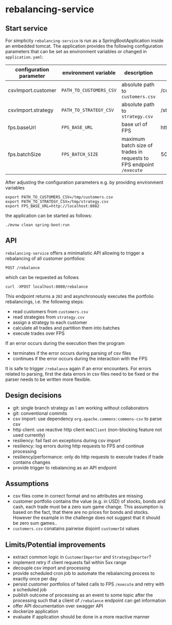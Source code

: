 # rebalancing-service

## Start service
For simplicity `rebalancing-service` is run as a SpringBootApplication inside an embedded tomcat.
The application provides the following configuration parameters that can be set as environment variables or
changed in `application.yaml`:

|configuration parameter|environment variable|description|default|
|---|---|---|---|
| csvImport.customer | `PATH_TO_CUSTOMERS_CSV` | absolute path to `customers.csv` | /customers.csv|
| csvImport.strategy | `PATH_TO_STRATEGY_CSV` | absolute path to `strategy.csv` | /strategy.csv|
| fps.baseUrl | `FPS_BASE_URL` | base url of FPS | http://localhost:8081|
| fps.batchSize | `FPS_BATCH_SIZE` | maximum batch size of trades in requests to FPS endpoint `/execute` | 50|

After adjusting the configuration parameters e.g. by providing environment variables
```
export PATH_TO_CUSTOMERS_CSV=/tmp/customers.csv
export PATH_TO_STRATEGY_CSV=/tmp/strategy.csv
export FPS_BASE_URL=http://localhost:8082
```

the application can be started as follows:
```
./mvnw clean spring-boot:run
```
## API
`rebalancing-service` offers a minimalistic API allowing to trigger a rebalancing of all customer portfolios:
```
POST /rebalance
```
which can be requested as follows
```
curl -XPOST localhost:8080/rebalance 
```
This endpoint returns a `202` and asynchronously executes the portfolio rebalancings, i.e. the following steps:
* read customers from `customers.csv`
* read strategies from `strategy.csv`
* assign a strategy to each customer
* calculate all trades and partition them into batches
* execute trades over FPS

If an error occurs during the execution then the program
* terminates if the error occurs during parsing of csv files
* continues if the error occurs during the interaction with the FPS

It is safe to trigger `/rebalance` again if an error encounters.  For errors related to parsing, first the
data errors in csv files need to be fixed or the parser needs to be written more flexible. 

## Design decisions
* git: single branch strategy as I am working without collaborators
* git: conventional commits
* csv import: use dependency `org.apache.commons:commons-csv` to parse csv
* http client: use reactive http client `WebClient` (non-blocking feature not used currently)
* resiliency: fail fast on exceptions during csv import
* resiliency: log errors during http requests to FPS and continue processing
* resiliency/performance: only do http requests to execute trades if trade contains changes
* provide trigger to rebalancing as an API endpoint

## Assumptions
* csv files come in correct format and no attributes are missing
* customer portfolio contains the value (e.g. in USD) of stocks, bonds and cash, each trade
must be a zero sum game change. This assumption is based on the fact, that there are no prices for bonds and stocks. 
However the example in the challenge does not suggest that it should be zero sum games.. 
* `customers.csv` conatains pairwise disjoint `customerId` values

## Limits/Potential improvements
* extract common logic in `CustomerImporter` and `StrategyImporter`?
* implement retry if client requests fail within 5xx range
* decouple csv import and processing
* provide scheduled cron job to automate the rebalancing process to exactly once per day 
* persist customer portfolios of failed calls to FPS `/execute` and retry with a scheduled job
* publish outcome of processing as an event to some topic after the processing such that a client of `/rebalance` endpoint
can get information  
* offer API documentation over swagger API
* dockerize application
* evaluate if application should be done in a more reactive manner

